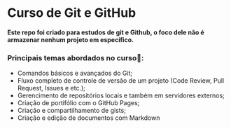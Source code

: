 # Curso de Git e GitHub

**Este repo foi criado para estudos de git e Github, o foco dele não é armazenar nenhum projeto em específico.**

### Principais temas abordados no curso🎯:

* Comandos básicos e avançados do Git;
* Fluxo completo de controle de versão de um projeto (Code Review, Pull Request, Issues e etc.);
* Gerencimento de repositórios locais e também em servidores externos;
* Criação de portifólio com o GitHub Pages;
* Criação e compartilhamento de gists;
* Criação e edição de documentos com Markdown
